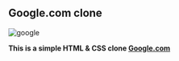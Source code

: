 ## Google.com clone

<img src="https://i.imgur.com/1F12YPR.png" alt="google"/>


**This is a simple HTML & CSS clone [Google.com]('https://google.com')**
